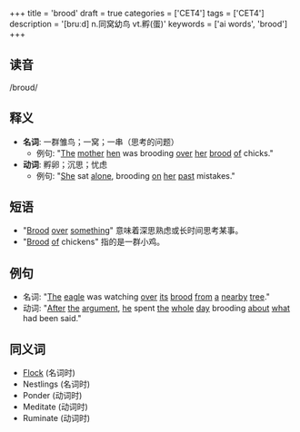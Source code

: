 +++
title = 'brood'
draft = true
categories = ['CET4']
tags = ['CET4']
description = '[bruːd] n.同窝幼鸟 vt.孵(蛋)'
keywords = ['ai words', 'brood']
+++

## 读音
/broʊd/

## 释义
- **名词**: 一群雏鸟；一窝；一串（思考的问题）
    - 例句: "[The](/zh/post/the/) [mother](/zh/post/mother/) [hen](/zh/post/hen/) was brooding [over](/zh/post/over/) [her](/zh/post/her/) [brood](/zh/post/brood/) [of](/zh/post/of/) chicks."
- **动词**: 孵卵；沉思；忧虑
    - 例句: "[She](/zh/post/she/) sat [alone](/zh/post/alone/), brooding [on](/zh/post/on/) [her](/zh/post/her/) [past](/zh/post/past/) mistakes."

## 短语
- "[Brood](/zh/post/brood/) [over](/zh/post/over/) [something](/zh/post/something/)" 意味着深思熟虑或长时间思考某事。
- "[Brood](/zh/post/brood/) [of](/zh/post/of/) chickens" 指的是一群小鸡。

## 例句
- 名词: "[The](/zh/post/the/) [eagle](/zh/post/eagle/) was watching [over](/zh/post/over/) [its](/zh/post/its/) [brood](/zh/post/brood/) [from](/zh/post/from/) [a](/zh/post/a/) [nearby](/zh/post/nearby/) [tree](/zh/post/tree/)."
- 动词: "[After](/zh/post/after/) [the](/zh/post/the/) [argument](/zh/post/argument/), [he](/zh/post/he/) spent [the](/zh/post/the/) [whole](/zh/post/whole/) [day](/zh/post/day/) brooding [about](/zh/post/about/) [what](/zh/post/what/) had been said."

## 同义词
- [Flock](/zh/post/flock/) (名词时)
- Nestlings (名词时)
- Ponder (动词时)
- Meditate (动词时)
- Ruminate (动词时)

